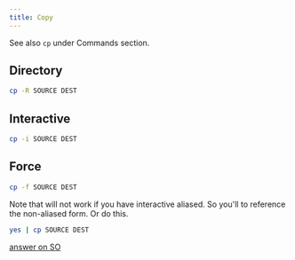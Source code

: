 ```yaml
---
title: Copy
---
```


See also `cp` under Commands section.


## Directory

```sh
cp -R SOURCE DEST
```

## Interactive

```sh
cp -i SOURCE DEST
```

## Force

```sh
cp -f SOURCE DEST
```

Note that will not work if you have interactive aliased. So you'll to reference the non-aliased form. Or do this.

```sh
yes | cp SOURCE DEST
```

[answer on SO](https://stackoverflow.com/questions/8488253/how-to-force-cp-to-overwrite-without-confirmation)

